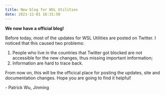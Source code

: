 ```yaml
---
title: New blog for WSL Utilities
date: 2021-12-01 16:31:50
---
```


**We now have a official blog!**

Before today, most of the updates for WSL Utilities are posted on Twitter. I noticed that this caused two problems:

1. People who live in the countries that Twitter got blocked are not accessible for the new changes, thus missing important imformation;
2. Information are hard to trace back.

From now on, this will be the officical place for posting the updates, site and documentation changes. Hope you are going to find it helpful!

\- Patrick Wu, Jinming
